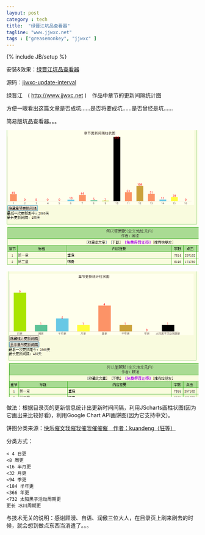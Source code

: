 ```yaml
---
layout: post
category : tech
title:  "绿晋江坑品查看器"
tagline: "www.jjwxc.net"
tags : ["greasemonkey", "jjwxc" ] 
---
```

{% include JB/setup %}


安装&效果：[绿晋江坑品查看器](http://userscripts.org/scripts/show/115450)

源码：[jjwxc-update-interval](https://github.com/abbypan/jjwxc_update_interval)

绿晋江　( http://www.jjwxc.net )　作品中章节的更新间隔统计图

方便一眼看出这篇文章是否成坑……是否将要成坑……是否曾经是坑……

简易版坑品查看器。。。

![kengpin_1](/assets/posts/ljj_kengpin_1.png)

![kengpin_2](/assets/posts/ljj_kengpin_2.png)
 
做法：根据目录页的更新信息统计出更新时间间隔，利用JScharts画柱状图(因为它画出来比较好看)，利用Google Chart API画饼图(因为它支持中文)。

饼图分类来源：[快乐催文我催我催我催催催　作者：kuandeng（狂等）](http://www.jjwxc.net/comment.php?novelid=370832&commentid=36364&page=1)

分类方式：

    < 4 日更
    <8 周更
    <16 半月更
    <32 月更
    <94 季更
    <184 半年更
    <366 年更
    <732 太阳黑子活动周期更
    更长 冰川周期更

与技术无关的说明：感谢顾漫、自语、润傲三位大人，在目录页上刷来刷去的时候，就会想到做点东西当消遣了。。。
